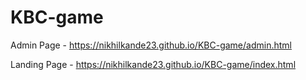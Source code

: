 # KBC-game

Admin Page - https://nikhilkande23.github.io/KBC-game/admin.html

Landing Page - https://nikhilkande23.github.io/KBC-game/index.html
